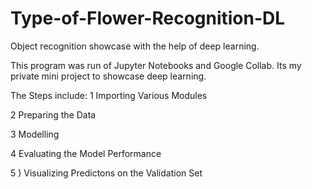 # Type-of-Flower-Recognition-DL
Object recognition showcase with the help of deep learning. 

This program was run of Jupyter Notebooks and Google Collab.
Its my private mini project to showcase deep learning.

The Steps include:
1 Importing Various Modules

2 Preparing the Data

3 Modelling

4 Evaluating the Model Performance

5 ) Visualizing Predictons on the Validation Set
